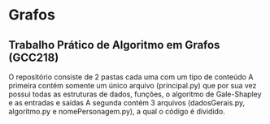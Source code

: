 # Grafos
## Trabalho Prático de Algoritmo em Grafos (GCC218)

O repositório consiste de 2 pastas cada uma com um tipo de conteúdo
A primeira contém somente um único arquivo (principal.py) que por sua vez possui todas as estruturas de dados, funções, o algoritmo de Gale-Shapley e as entradas e saídas
A segunda contém 3 arquivos (dadosGerais.py, algoritmo.py e nomePersonagem.py), a qual o código é dividido.
